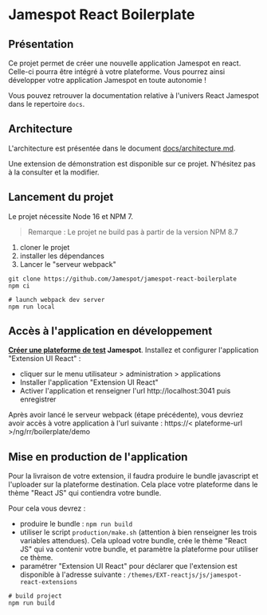 # Jamespot React Boilerplate

## Présentation

Ce projet permet de créer une nouvelle application Jamespot en react. Celle-ci pourra être intégré à votre plateforme. Vous pourrez ainsi développer votre application Jamespot en toute autonomie !

Vous pouvez retrouver la documentation relative à l'univers React Jamespot dans le repertoire `docs`.

## Architecture

L'architecture est présentée dans le document [docs/architecture.md](docs/architecture.md).

Une extension de démonstration est disponible sur ce projet. N'hésitez pas à la consulter et la modifier.

## Lancement du projet

Le projet nécessite Node 16 et NPM 7.

> Remarque : Le projet ne build pas à partir de la version NPM 8.7

1. cloner le projet
2. installer les dépendances
3. Lancer le "serveur webpack"

```shell
git clone https://github.com/Jamespot/jamespot-react-boilerplate
npm ci

# launch webpack dev server
npm run local
```

## Accès à l'application en développement

**[Créer une plateforme de test](https://launch.jamespot.com/?utm_source=jamespot.io&utm_medium=react&utm_campaign=documentation) Jamespot**. Installez et configurer l'application "Extension UI React" :

-   cliquer sur le menu utilisateur > administration > applications
-   Installer l'application "Extension UI React"
-   Activer l'application et renseigner l'url http://localhost:3041 puis enregistrer

Après avoir lancé le serveur webpack (étape précédente), vous devriez avoir accès à votre application à l'url suivante : https://< plateforme-url >/ng/rr/boilerplate/demo

## Mise en production de l'application

Pour la livraison de votre extension, il faudra produire le bundle javascript et l'uploader sur la plateforme destination.
Cela place votre plateforme dans le thème "React JS" qui contiendra votre bundle.

Pour cela vous devrez :
-    produire le bundle : ``npm run build``
-    utiliser le script ``production/make.sh`` (attention à bien renseigner les trois variables attendues). Cela upload votre bundle, crée le thème "React JS"  qui va contenir votre bundle, et paramètre la plateforme pour utiliser ce thème.
-    paramétrer "Extension UI React" pour déclarer que l'extension est disponible à l'adresse suivante :
     ``/themes/EXT-reactjs/js/jamespot-react-extensions``




```shell
# build project
npm run build
```
